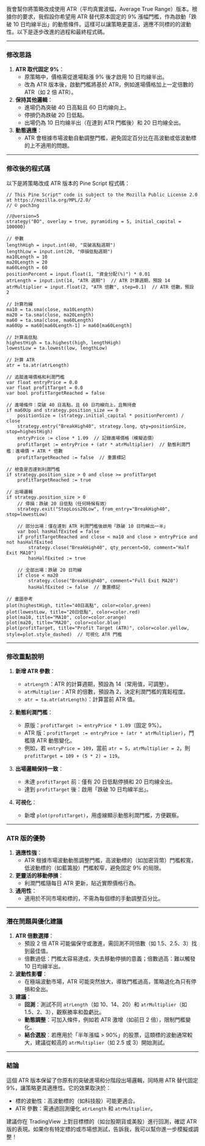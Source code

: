 我會幫你將策略改成使用 ATR（平均真實波幅，Average True Range）版本。根據你的要求，我假設你希望用 ATR 替代原本固定的 9% 漲幅門檻，作為啟動「跌破 10 日均線半出」的動態條件。這樣可以讓策略更靈活，適應不同標的的波動性。以下是逐步改進的過程和最終程式碼。

---

### 修改思路
1. **ATR 取代固定 9%**：
   - 原策略中，價格需從進場點漲 9% 後才啟用 10 日均線半出。
   - 改為 ATR 版本後，啟動門檻將基於 ATR，例如進場價格加上一定倍數的 ATR（如 2 倍 ATR）。
2. **保持其他邏輯**：
   - 進場仍為突破 40 日高點且 60 日均線向上。
   - 停損仍為跌破 20 日低點。
   - 出場仍為 10 日均線半出（在達到 ATR 門檻後）和 20 日均線全出。
3. **動態適應**：
   - ATR 會根據市場波動自動調整門檻，避免固定百分比在高波動或低波動標的上不適用的問題。

---

### 修改後的程式碼
以下是將策略改成 ATR 版本的 Pine Script 程式碼：

```pinescript
// This Pine Script™ code is subject to the Mozilla Public License 2.0 at https://mozilla.org/MPL/2.0/
// © poch3ng

//@version=5
strategy("BO", overlay = true, pyramiding = 5, initial_capital = 100000)

// 參數
lengthHigh = input.int(40, "突破高點週期")
lengthLow = input.int(20, "停損低點週期")
ma10Length = 10
ma20Length = 20
ma60Length = 60
positionPercent = input.float(1, "資金分配(%)") * 0.01
atrLength = input.int(14, "ATR 週期")  // ATR 計算週期，預設 14
atrMultiplier = input.float(2, "ATR 倍數", step=0.1)  // ATR 倍數，預設 2

// 計算均線
ma10 = ta.sma(close, ma10Length)
ma20 = ta.sma(close, ma20Length)
ma60 = ta.sma(close, ma60Length)
ma60Up = ma60[ma60Length-1] > ma60[ma60Length]

// 計算高低點
highestHigh = ta.highest(high, lengthHigh)
lowestLow = ta.lowest(low, lengthLow)

// 計算 ATR
atr = ta.atr(atrLength)

// 追蹤進場價格和利潤門檻
var float entryPrice = 0.0
var float profitTarget = 0.0
var bool profitTargetReached = false

// 進場條件：突破 40 日高點，且 60 日均線向上，且無持倉
if ma60Up and strategy.position_size == 0 
    positionSize = (strategy.initial_capital * positionPercent) / close
    strategy.entry("BreakHigh40", strategy.long, qty=positionSize, stop=highestHigh)
    entryPrice := close * 1.09  // 記錄進場價格（模擬追價）
    profitTarget := entryPrice + (atr * atrMultiplier)  // 動態利潤門檻：進場價 + ATR * 倍數
    profitTargetReached := false  // 重置標記

// 檢查是否達到利潤門檻
if strategy.position_size > 0 and close >= profitTarget
    profitTargetReached := true

// 出場邏輯
if strategy.position_size > 0
    // 停損：跌破 20 日低點（任何時候有效）
    strategy.exit("StopLoss20Low", from_entry="BreakHigh40", stop=lowestLow)

    // 部分出場：僅在達到 ATR 利潤門檻後啟用「跌破 10 日均線出一半」
    var bool hasHalfExited = false
    if profitTargetReached and close < ma10 and close > entryPrice and not hasHalfExited
        strategy.close("BreakHigh40", qty_percent=50, comment="Half Exit MA10")
        hasHalfExited := true

    // 全部出場：跌破 20 日均線
    if close < ma20
        strategy.close("BreakHigh40", comment="Full Exit MA20")
        hasHalfExited := false  // 重置標記

// 畫圖參考
plot(highestHigh, title="40日高點", color=color.green)
plot(lowestLow, title="20日低點", color=color.red)
plot(ma10, title="MA10", color=color.orange)
plot(ma20, title="MA20", color=color.blue)
plot(profitTarget, title="Profit Target (ATR)", color=color.yellow, style=plot.style_dashed)  // 可視化 ATR 門檻
```

---

### 修改重點說明
1. **新增 ATR 參數**：
   - `atrLength`：ATR 的計算週期，預設為 14（常用值，可調整）。
   - `atrMultiplier`：ATR 的倍數，預設為 2，決定利潤門檻的寬鬆程度。
   - `atr = ta.atr(atrLength)`：計算當前 ATR 值。

2. **動態利潤門檻**：
   - 原版：`profitTarget := entryPrice * 1.09`（固定 9%）。
   - ATR 版：`profitTarget := entryPrice + (atr * atrMultiplier)`，門檻隨 ATR 動態變化。
   - 例如，若 `entryPrice = 109`，當前 `atr = 5`，`atrMultiplier = 2`，則 `profitTarget = 109 + (5 * 2) = 119`。

3. **出場邏輯保持一致**：
   - 未達 `profitTarget` 前：僅有 20 日低點停損和 20 日均線全出。
   - 達到 `profitTarget` 後：啟用「跌破 10 日均線半出」。

4. **可視化**：
   - 新增 `plot(profitTarget)`，用虛線顯示動態利潤門檻，方便觀察。

---

### ATR 版的優勢
1. **適應性強**：
   - ATR 根據市場波動動態調整門檻，高波動標的（如加密貨幣）門檻較寬，低波動標的（如藍籌股）門檻較窄，避免固定 9% 的局限。
2. **更靈活的移動停損**：
   - 利潤門檻隨每日 ATR 更新，貼近實際價格行為。
3. **通用性**：
   - 適用於不同市場和標的，不需為每個標的手動調整百分比。

---

### 潛在問題與優化建議
1. **ATR 倍數選擇**：
   - 預設 2 倍 ATR 可能偏保守或激進，需回測不同倍數（如 1.5、2.5、3）找到最佳值。
   - 倍數過低：門檻太容易達成，失去移動停損的意義；倍數過高：難以觸發 10 日均線半出。
2. **波動性影響**：
   - 在極端波動市場，ATR 可能突然放大，導致門檻過高，策略退化為只有停損和全出。
3. **建議**：
   - **回測**：測試不同 `atrLength`（如 10、14、20）和 `atrMultiplier`（如 1.5、2、3），觀察勝率和盈虧比。
   - **動態調整**：可加入條件，例如若 ATR 激增（如前日 2 倍），限制門檻變化。
   - **結合選股**：若應用於「半年漲幅 > 90%」的股票，這類標的波動通常較大，建議從較高的 `atrMultiplier`（如 2.5 或 3）開始測試。

---

### 結論
這個 ATR 版本保留了你原有的突破進場和分階段出場邏輯，同時用 ATR 替代固定 9%，讓策略更具適應性。它的效果取決於：
- 標的波動性：高波動標的（如科技股）可能更適合。
- ATR 參數：需通過回測優化 `atrLength` 和 `atrMultiplier`。

建議你在 TradingView 上對目標標的（如台股期貨或美股）進行回測，確認 ATR 版的表現。如果你有特定標的或市場想測試，告訴我，我可以幫你進一步模擬或調整！